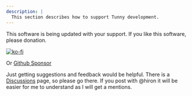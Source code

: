 ```yaml
---
description: |
  This section describes how to support Tunny development.
---
```


This software is being updated with your support.
If you like this software, please donation.

[![ko-fi](https://ko-fi.com/img/githubbutton_sm.svg)](https://ko-fi.com/G2G5C2MIU)

Or [Github Sponsor](https://github.com/sponsors/hrntsm)

Just getting suggestions and feedback would be helpful.
There is a [Discussions](https://discourse.mcneel.com/) page, so please go there.
If you post with @hiron it will be easier for me to understand as I will get a mentions.
